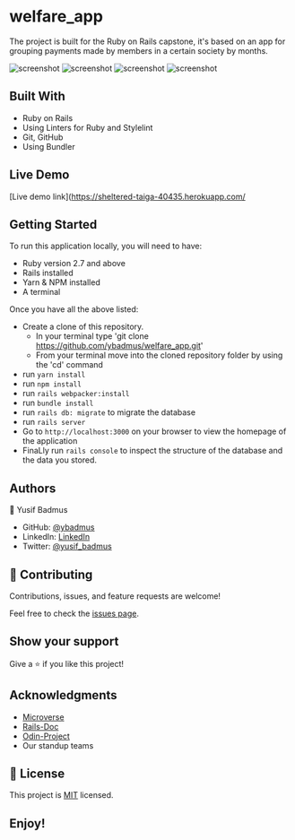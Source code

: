 # welfare_app

The project is built for the Ruby on Rails capstone, it's based on an app for grouping payments made by members in a certain society by months.

![screenshot](https://raw.githubusercontent.com/ybadmus/welfare_app/welfare/app_screenshot.PNG)
![screenshot](https://raw.githubusercontent.com/ybadmus/welfare_app/welfare/app_screenshot_2.PNG)
![screenshot](https://raw.githubusercontent.com/ybadmus/welfare_app/welfare/app_screenshot_3.PNG)
![screenshot](https://raw.githubusercontent.com/ybadmus/welfare_app/welfare/app_screenshot_4.PNG)

## Built With

- Ruby on Rails
- Using Linters for Ruby and Stylelint
- Git, GitHub
- Using Bundler

## Live Demo

 [Live demo link](https://sheltered-taiga-40435.herokuapp.com/

## Getting Started

To run this application locally, you will need to have:

- Ruby version 2.7 and above
- Rails installed
- Yarn & NPM installed
- A terminal

Once you have all the above listed:

- Create a clone of this repository. 
  - In your terminal type 'git clone https://github.com/ybadmus/welfare_app.git'
  - From your terminal move into the cloned repository folder by using the 'cd' command 
- run `yarn install` 
- run `npm install`
- run `rails webpacker:install`
- run `bundle install`
- run `rails db: migrate` to migrate the database 
- run `rails server`
- Go to `http://localhost:3000` on your browser to view the homepage of the application 
- FinaLly run `rails console` to inspect the structure of the database and the data you stored.

## Authors

👤 Yusif Badmus

- GitHub: [@ybadmus](https://github.com/ybadmus) 
- LinkedIn: [LinkedIn](https://www.linkedin.com/in/ybadmus/)
- Twitter: [@yusif_badmus](https://twitter.com/yusif_badmus)

## 🤝 Contributing

Contributions, issues, and feature requests are welcome!

Feel free to check the [issues page](https://github.com/ybadmus/welfare_app/issues).

## Show your support

Give a ⭐️ if you like this project!

## Acknowledgments

- [Microverse](https://www.microverse.org)
- [Rails-Doc](https://guides.rubyonrails.org/)
- [Odin-Project](https://www.theodinproject.com/courses/ruby-on-rails/lessons/building-with-active-record-ruby-on-rails)
- Our standup teams

## 📝 License

<p>This project is <a href="LICENSE">MIT</a> licensed.</p>

## Enjoy!